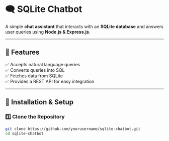 # 🗨️ SQLite Chatbot

A simple **chat assistant** that interacts with an **SQLite database** and answers user queries using **Node.js & Express.js**.

---

## 📌 Features
✅ Accepts natural language queries  
✅ Converts queries into SQL  
✅ Fetches data from SQLite  
✅ Provides a REST API for easy integration  

---

## 🚀 Installation & Setup

### **1️⃣ Clone the Repository**
```sh
git clone https://github.com/yourusername/sqlite-chatbot.git
cd sqlite-chatbot


